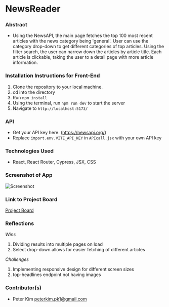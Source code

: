 # NewsReader

### Abstract
- Using the NewsAPI, the main page fetches the top 100 most recent articles with the news category being 'general'. User can use the category drop-down to get different categories of top articles. Using the filter search, the user can narrow down the articles by article title. Each article is clickable, taking the user to a detail page with more article information.  

### Installation Instructions for Front-End
1. Clone the repository to your local machine.
2. cd into the directory
3. Run `npm install`
4. Using the terminal, run `npm run dev` to start the server
5. Navigate to `http://localhost:5173/`

### API
- Get your API key here: (https://newsapi.org/)
- Replace `import.env.VITE_API_KEY` in `APIcall.jsx` with your own API key

### Technologies Used
- React, React Router, Cypress, JSX, CSS

### Screenshot of App
![Screenshot]()

### Link to Project Board
[Project Board](https://github.com/users/peterkimpk1/projects/8/views/1)

### Reflections
*Wins*
1. Dividing results into multiple pages on load
2. Select drop-down allows for easier fetching of different articles

*Challenges*
1. Implementing responsive design for different screen sizes
2. top-headlines endpoint not having images

### Contributor(s)
- Peter Kim peterkim.pk1@gmail.com

